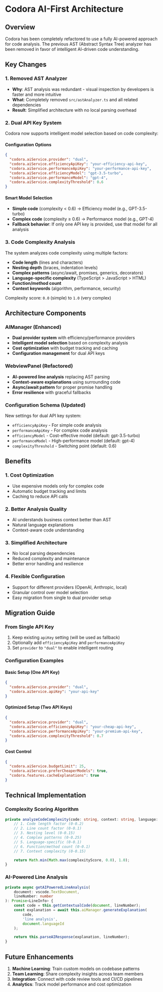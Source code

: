 # Codora AI-First Architecture

## Overview

Codora has been completely refactored to use a fully AI-powered approach for code analysis. The previous AST (Abstract Syntax Tree) analyzer has been removed in favor of intelligent AI-driven code understanding.

## Key Changes

### 1. Removed AST Analyzer
- **Why**: AST analysis was redundant - visual inspection by developers is faster and more intuitive
- **What**: Completely removed `src/astAnalyzer.ts` and all related dependencies
- **Result**: Simplified architecture with no local parsing overhead

### 2. Dual API Key System

Codora now supports intelligent model selection based on code complexity:

#### Configuration Options
```json
{
  "codora.aiService.provider": "dual",
  "codora.aiService.efficiencyApiKey": "your-efficiency-api-key",
  "codora.aiService.performanceApiKey": "your-performance-api-key",
  "codora.aiService.efficiencyModel": "gpt-3.5-turbo",
  "codora.aiService.performanceModel": "gpt-4",
  "codora.aiService.complexityThreshold": 0.6
}
```

#### Smart Model Selection
- **Simple code** (complexity < 0.6) → Efficiency model (e.g., GPT-3.5-turbo)
- **Complex code** (complexity ≥ 0.6) → Performance model (e.g., GPT-4)
- **Fallback behavior**: If only one API key is provided, use that model for all analysis

### 3. Code Complexity Analysis

The system analyzes code complexity using multiple factors:

- **Code length** (lines and characters)
- **Nesting depth** (braces, indentation levels)
- **Complex patterns** (async/await, promises, generics, decorators)
- **Language-specific complexity** (TypeScript > JavaScript > HTML)
- **Function/method count**
- **Context keywords** (algorithm, performance, security)

Complexity score: `0.0` (simple) to `1.0` (very complex)

## Architecture Components

### AIManager (Enhanced)
- **Dual provider system** with efficiency/performance providers
- **Intelligent model selection** based on complexity analysis
- **Cost optimization** with budget tracking and caching
- **Configuration management** for dual API keys

### WebviewPanel (Refactored)
- **AI-powered line analysis** replacing AST parsing
- **Context-aware explanations** using surrounding code
- **Async/await pattern** for proper promise handling
- **Error resilience** with graceful fallbacks

### Configuration Schema (Updated)
New settings for dual API key system:
- `efficiencyApiKey` - For simple code analysis
- `performanceApiKey` - For complex code analysis
- `efficiencyModel` - Cost-effective model (default: gpt-3.5-turbo)
- `performanceModel` - High-performance model (default: gpt-4)
- `complexityThreshold` - Switching point (default: 0.6)

## Benefits

### 1. Cost Optimization
- Use expensive models only for complex code
- Automatic budget tracking and limits
- Caching to reduce API calls

### 2. Better Analysis Quality
- AI understands business context better than AST
- Natural language explanations
- Context-aware code understanding

### 3. Simplified Architecture
- No local parsing dependencies
- Reduced complexity and maintenance
- Better error handling and resilience

### 4. Flexible Configuration
- Support for different providers (OpenAI, Anthropic, local)
- Granular control over model selection
- Easy migration from single to dual provider setup

## Migration Guide

### From Single API Key
1. Keep existing `apiKey` setting (will be used as fallback)
2. Optionally add `efficiencyApiKey` and `performanceApiKey`
3. Set `provider` to `"dual"` to enable intelligent routing

### Configuration Examples

#### Basic Setup (One API Key)
```json
{
  "codora.aiService.provider": "dual",
  "codora.aiService.apiKey": "your-api-key"
}
```

#### Optimized Setup (Two API Keys)
```json
{
  "codora.aiService.provider": "dual",
  "codora.aiService.efficiencyApiKey": "your-cheap-api-key",
  "codora.aiService.performanceApiKey": "your-premium-api-key",
  "codora.aiService.complexityThreshold": 0.7
}
```

#### Cost Control
```json
{
  "codora.aiService.budgetLimit": 25,
  "codora.aiService.preferCheaperModels": true,
  "codora.features.cacheExplanations": true
}
```

## Technical Implementation

### Complexity Scoring Algorithm
```typescript
private analyzeCodeComplexity(code: string, context: string, language: string): number {
    // 1. Code length factor (0-0.2)
    // 2. Line count factor (0-0.1)
    // 3. Nesting level (0-0.15)
    // 4. Complex patterns (0-0.25)
    // 5. Language-specific (0-0.1)
    // 6. Function/method count (0-0.1)
    // 7. Context complexity (0-0.15)

    return Math.min(Math.max(complexityScore, 0.0), 1.0);
}
```

### AI-Powered Line Analysis
```typescript
private async getAIPoweredLineAnalysis(
    document: vscode.TextDocument,
    lineNumber: number
): Promise<LineInfo> {
    const code = this.getContextualCode(document, lineNumber);
    const explanation = await this.aiManager.generateExplanation(
        code,
        'line analysis',
        document.languageId
    );

    return this.parseAIResponse(explanation, lineNumber);
}
```

## Future Enhancements

1. **Machine Learning**: Train custom models on codebase patterns
2. **Team Learning**: Share complexity insights across team members
3. **Integration**: Connect with code review tools and CI/CD pipelines
4. **Analytics**: Track model performance and cost optimization